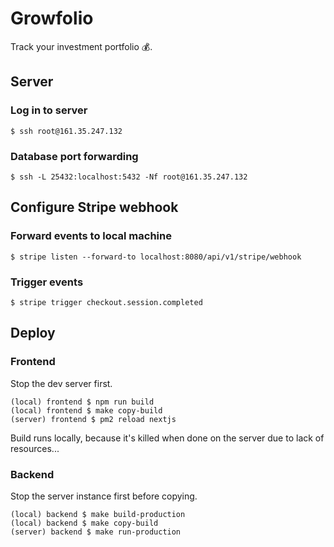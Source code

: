 # Growfolio

Track your investment portfolio 💰.

## Server

### Log in to server

    $ ssh root@161.35.247.132

### Database port forwarding

    $ ssh -L 25432:localhost:5432 -Nf root@161.35.247.132

## Configure Stripe webhook

### Forward events to local machine

    $ stripe listen --forward-to localhost:8080/api/v1/stripe/webhook

### Trigger events 

    $ stripe trigger checkout.session.completed

## Deploy

### Frontend

Stop the dev server first. 

    (local) frontend $ npm run build
    (local) frontend $ make copy-build
    (server) frontend $ pm2 reload nextjs

Build runs locally, because it's killed when done on the server due to lack of resources...

### Backend

Stop the server instance first before copying.

    (local) backend $ make build-production
    (local) backend $ make copy-build
    (server) backend $ make run-production
